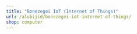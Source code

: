 ```yaml
---
title: "Bonezegei IoT (Internet of Things)"
url: /alubijid/bonezegei-iot-internet-of-things/
shop: computer
---
```

